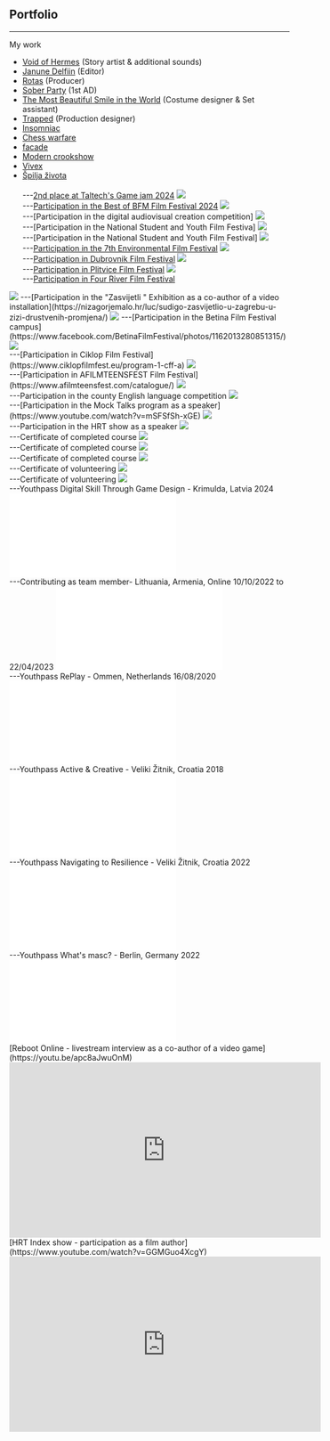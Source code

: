 ## Portfolio

---

My work
- [Void of Hermes](https://ron88.itch.io/voidofhermes) (Story artist & additional sounds)<br>
- [Janune Delfiin](https://youtu.be/i1NG0aJdnV0?si=S4cqvwcB_tprzyL4) (Editor)<br>
- [Rotas](https://vimeo.com/963351193) (Producer)<br>
- [Sober Party](https://www.youtube.com/watch?v=twmHNhzuqF4) (1st AD)<br>
- [The Most Beautiful Smile in the World](https://www.efis.ee/en/film-categotries/movies/id/21316/) (Costume designer & Set assistant)<br>
- [Trapped](https://youtu.be/iSeHwxlJarI) (Production designer)<br>
- [Insomniac](https://youtu.be/ouFNgFIdizs)<br>
- [Chess warfare](https://youtu.be/BknSIQ34q6o)<br>
- [facade](https://youtu.be/vJhwPj2xjGU)<br>
- [Modern crookshow](https://youtu.be/X1LhlHebvA8)<br>
- [Vivex](https://youtu.be/Rd9rjjJ9amo)<br>
- [Špilja života](https://youtu.be/KARWocfbHIg)<br><br>
---[2nd place at Taltech's Game jam 2024](https://gamecamp.ituk.ee/event/08dcca81-1c54-47d0-8eda-151aa7b1e956/games)
<img src="images/hermes.jpeg?raw=true"/><br>
---[Participation in the Best of BFM Film Festival 2024](https://www.tlu.ee/en/bfm/about-us/best-bfm)
<img src="images/sp1.jpg?raw=true"/><br>
---[Participation in the digital audiovisual creation competition]
<img src="images/sp2.jpg?raw=true"/><br>
---[Participation in the National Student and Youth Film Festiva]
<img src="images/PEFF_2023.jpg?raw=true"/><br>
---[Participation in the National Student and Youth Film Festival]
<img src="images/PEFF_2024.jpg?raw=true"/><br>
---[Participation in the 7th Environmental Film Festival](https://okolisnifestival.zelena-akcija.hr/program-2020/)
<img src="images/okolisni_filmski_festival.jpeg?raw=true"/><br>
---[Participation in Dubrovnik Film Festival](https://www.zagorje.com/clanak/vijesti/kratkometrazni-film-moderna-kuharica-dorje-cug-i-dee-vitas-iz-sudigo-a-plasirao-se-na-dubr)
<img src="images/duff.jpg?raw=true"/><br>
---[Participation in Plitvice Film Festival](https://www.facebook.com/watch/?v=509903089794936)
<img src="images/plitvice_film_festival.jpg?raw=true"/><br>
---[Participation in Four River Film Festival](https://frff.com.hr/extfiles/catalogues/ct2019.pdf)
<img src="images/frff.jpg?raw=true"/>
---[Participation in the "Zasvijetli " Exhibition as a co-author of a video installation](https://nizagorjemalo.hr/luc/sudigo-zasvijetlio-u-zagrebu-u-zizi-drustvenih-promjena/)
<img src="images/Zasvijetli.jpg?raw=true"/>
---[Participation in the Betina Film Festival campus](https://www.facebook.com/BetinaFilmFestival/photos/1162013280851315/)
<img src="images/Baff.jpg?raw=true"/><br>
---[Participation in Ciklop Film Festival](https://www.ciklopfilmfest.eu/program-1-cff-a)
<img src="images/ciklop.jpg?raw=true"/><br>
---[Participation in AFILMTEENSFEST Film Festival](https://www.afilmteensfest.com/catalogue/)
<img src="images/teens.jpg?raw=true"/><br>
---Participation in the county English language competition
<img src="images/engleski.jpg?raw=true"/><br>
---[Participation in the Mock Talks program as a speaker](https://www.youtube.com/watch?v=mSFSfSh-xGE)
<img src="images/ted_talk.jpg?raw=true"/><br>
---Participation in the HRT show as a speaker
<img src="images/radio.jpg?raw=true"/><br>
---Certificate of completed course
<img src="images/certifikat.jpg?raw=true"/><br>
---Certificate of completed course
<img src="images/blender_eng.jpg?raw=true"/><br>
---Certificate of completed course
<img src="images/film_certificate.jpg?raw=true"/><br>
---Certificate of volunteering
<img src="images/volontiranje.jpg?raw=true"/><br>
---Certificate of volunteering
  <img src="images/poff.jpg?raw=true"/><br>
---Youthpass Digital Skill Through Game Design - Krimulda, Latvia 2024
 <embed src="images/yp_latvia.pdf?raw=true"/><br>
---Contributing as team member- Lithuania, Armenia, Online 10/10/2022 to 22/04/2023
<embed src="images/yp_dt.pdf?raw=true"/><br>
---Youthpass RePlay - Ommen, Netherlands 16/08/2020
<embed src="images/yp_ommen.pdf?raw=true"/><br>
---Youthpass Active & Creative - Veliki Žitnik, Croatia 2018
<embed src="images/yp_zitnik.pdf?raw=true"/><br>
---Youthpass Navigating to Resilience - Veliki Žitnik, Croatia 2022
<embed src="images/yp_zitnik_2022.pdf?raw=true"/><br>
---Youthpass What's masc? - Berlin, Germany 2022
<embed src="images/yp_berlin.pdf?raw=true"/><br>
[Reboot Online - livestream interview as a co-author of a video game](https://youtu.be/apc8aJwuOnM)
<iframe width="560" height="315" src="https://www.youtube.com/embed/apc8aJwuOnM" title="YouTube video player" frameborder="0" allow="accelerometer; autoplay; clipboard-write; encrypted-media; gyroscope; picture-in-picture" allowfullscreen></iframe><br>
[HRT Index show - participation as a film author](https://www.youtube.com/watch?v=GGMGuo4XcgY)
<iframe width="560" height="315" src="https://www.youtube.com/embed/GGMGuo4XcgY" title="YouTube video player" frameborder="0" allow="accelerometer; autoplay; clipboard-write; encrypted-media; gyroscope; picture-in-picture" allowfullscreen></iframe>
<br>
